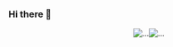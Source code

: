 ### Hi there 👋

<div style="display: flex; flex-direction: row; justify-content:center;">
  <img alt="..." src="https://github-readme-stats.vercel.app/api?username=qvarkk&hide=issues,prs&theme=monokai&locale=ja">
  <img alt="..." scr="https://github-readme-stats.vercel.app/api/pin/?username=qvarkk&repo=the_path&theme=monokai&locale=ja">
</div>
